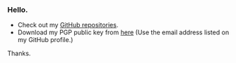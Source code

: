 ### Hello.

* Check out my [GitHub repositories](https://github.com/ronaldseoh?tab=repositories).
* Download my PGP public key from [here](https://ronaldseoh.github.io/pgpkey.asc) (Use the email address listed on my GitHub profile.)

Thanks.
